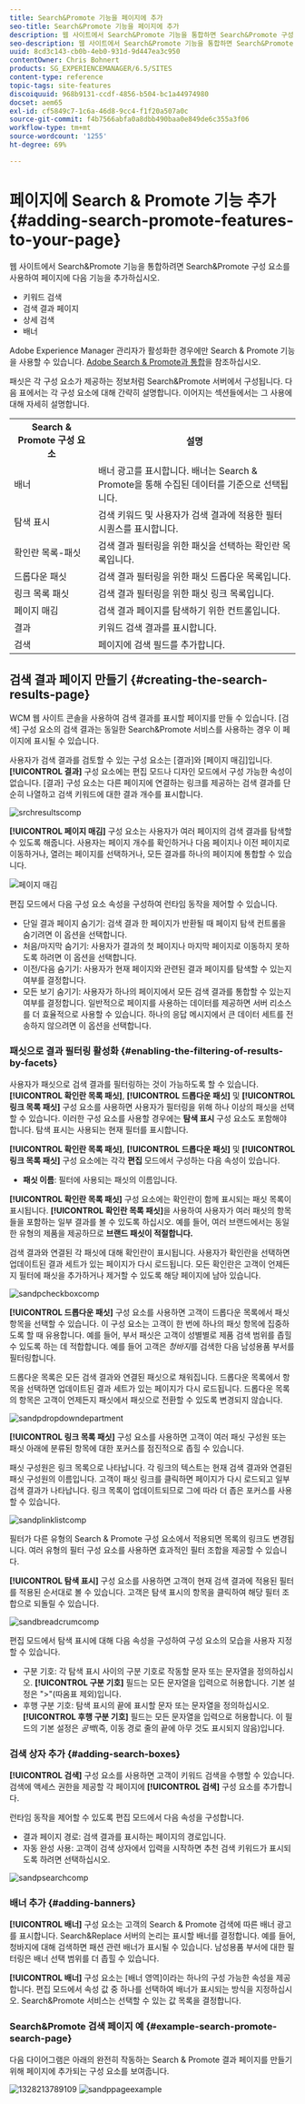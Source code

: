 ```yaml
---
title: Search&Promote 기능을 페이지에 추가
seo-title: Search&Promote 기능을 페이지에 추가
description: 웹 사이트에서 Search&Promote 기능을 통합하면 Search&Promote 구성 요소를 사용하여 키워드 검색, 결과 페이지 검색, 검색 개선 및 배너와 같은 기능을 페이지에 추가할 수 있습니다.
seo-description: 웹 사이트에서 Search&Promote 기능을 통합하면 Search&Promote 구성 요소를 사용하여 키워드 검색, 결과 페이지 검색, 검색 개선 및 배너와 같은 기능을 페이지에 추가할 수 있습니다.
uuid: 8cd3c143-cb0b-4eb0-931d-9d447ea3c950
contentOwner: Chris Bohnert
products: SG_EXPERIENCEMANAGER/6.5/SITES
content-type: reference
topic-tags: site-features
discoiquuid: 968b9131-ccdf-4856-b504-bc1a44974980
docset: aem65
exl-id: cf5849c7-1c6a-46d8-9cc4-f1f20a507a0c
source-git-commit: f4b7566abfa0a8dbb490baa0e849de6c355a3f06
workflow-type: tm+mt
source-wordcount: '1255'
ht-degree: 69%

---
```


# 페이지에 Search &amp; Promote 기능 추가{#adding-search-promote-features-to-your-page}

웹 사이트에서 Search&amp;Promote 기능을 통합하려면 Search&amp;Promote 구성 요소를 사용하여 페이지에 다음 기능을 추가하십시오.

* 키워드 검색
* 검색 결과 페이지
* 상세 검색
* 배너

Adobe Experience Manager 관리자가 활성화한 경우에만 Search &amp; Promote 기능을 사용할 수 있습니다. [Adobe Search &amp; Promote과 통합](/help/sites-administering/search-and-promote.md)을 참조하십시오.

패싯은 각 구성 요소가 제공하는 정보처럼 Search&amp;Promote 서버에서 구성됩니다. 다음 표에서는 각 구성 요소에 대해 간략히 설명합니다. 이어지는 섹션들에서는 그 사용에 대해 자세히 설명합니다.

<table>
 <tbody>
  <tr>
   <th>Search &amp; Promote 구성 요소</th>
   <th>설명</th>
  </tr>
  <tr>
   <td>배너</td>
   <td>배너 광고를 표시합니다. 배너는 Search &amp; Promote을 통해 수집된 데이터를 기준으로 선택됩니다.<br /> </td>
  </tr>
  <tr>
   <td>탐색 표시</td>
   <td>검색 키워드 및 사용자가 검색 결과에 적용한 필터 시퀀스를 표시합니다.</td>
  </tr>
  <tr>
   <td>확인란 목록-패싯</td>
   <td>검색 결과 필터링을 위한 패싯을 선택하는 확인란 목록입니다.</td>
  </tr>
  <tr>
   <td>드롭다운 패싯</td>
   <td>검색 결과 필터링을 위한 패싯 드롭다운 목록입니다.</td>
  </tr>
  <tr>
   <td>링크 목록 패싯</td>
   <td>검색 결과 필터링을 위한 패싯 링크 목록입니다.</td>
  </tr>
  <tr>
   <td>페이지 매김</td>
   <td>검색 결과 페이지를 탐색하기 위한 컨트롤입니다.</td>
  </tr>
  <tr>
   <td>결과</td>
   <td>키워드 검색 결과를 표시합니다.</td>
  </tr>
  <tr>
   <td>검색</td>
   <td>페이지에 검색 필드를 추가합니다.</td>
  </tr>
 </tbody>
</table>

## 검색 결과 페이지 만들기 {#creating-the-search-results-page}

WCM 웹 사이트 콘솔을 사용하여 검색 결과를 표시할 페이지를 만들 수 있습니다. [검색] 구성 요소의 검색 결과는 동일한 Search&amp;Promote 서비스를 사용하는 경우 이 페이지에 표시될 수 있습니다.

사용자가 검색 결과를 검토할 수 있는 구성 요소는 [결과]와 [페이지 매김]입니다. **[!UICONTROL 결과]** 구성 요소에는 편집 모드나 디자인 모드에서 구성 가능한 속성이 없습니다. [결과] 구성 요소는 다른 페이지에 연결하는 링크를 제공하는 검색 결과를 단순히 나열하고 검색 키워드에 대한 결과 개수를 표시합니다.

![srchresultscomp](assets/srchresultscomp.png)

**[!UICONTROL 페이지 매김]** 구성 요소는 사용자가 여러 페이지의 검색 결과를 탐색할 수 있도록 해줍니다. 사용자는 페이지 개수를 확인하거나 다음 페이지나 이전 페이지로 이동하거나, 열려는 페이지를 선택하거나, 모든 결과를 하나의 페이지에 통합할 수 있습니다.

![페이지 매김](assets/srchpagination.png)

편집 모드에서 다음 구성 요소 속성을 구성하여 런타임 동작을 제어할 수 있습니다.

* 단일 결과 페이지 숨기기: 검색 결과 한 페이지가 반환될 때 페이지 탐색 컨트롤을 숨기려면 이 옵션을 선택합니다.
* 처음/마지막 숨기기: 사용자가 결과의 첫 페이지나 마지막 페이지로 이동하지 못하도록 하려면 이 옵션을 선택합니다.
* 이전/다음 숨기기: 사용자가 현재 페이지와 관련된 결과 페이지를 탐색할 수 있는지 여부를 결정합니다.
* 모든 보기 숨기기: 사용자가 하나의 페이지에서 모든 검색 결과를 통합할 수 있는지 여부를 결정합니다. 일반적으로 페이지를 사용하는 데이터를 제공하면 서버 리소스를 더 효율적으로 사용할 수 있습니다. 하나의 응답 메시지에서 큰 데이터 세트를 전송하지 않으려면 이 옵션을 선택합니다.

### 패싯으로 결과 필터링 활성화 {#enabling-the-filtering-of-results-by-facets}

사용자가 패싯으로 검색 결과를 필터링하는 것이 가능하도록 할 수 있습니다. **[!UICONTROL 확인란 목록 패싯]**, **[!UICONTROL 드롭다운 패싯]** 및 **[!UICONTROL 링크 목록 패싯]** 구성 요소를 사용하면 사용자가 필터링을 위해 하나 이상의 패싯을 선택할 수 있습니다. 이러한 구성 요소를 사용할 경우에는 **탐색 표시** 구성 요소도 포함해야 합니다. 탐색 표시는 사용되는 현재 필터를 표시합니다.

**[!UICONTROL 확인란 목록 패싯]**, **[!UICONTROL 드롭다운 패싯]** 및 **[!UICONTROL 링크 목록 패싯]** 구성 요소에는 각각 **편집** 모드에서 구성하는 다음 속성이 있습니다.

* **패싯 이름**: 필터에 사용되는 패싯의 이름입니다.

**[!UICONTROL 확인란 목록 패싯]** 구성 요소에는 확인란이 함께 표시되는 패싯 목록이 표시됩니다. **[!UICONTROL 확인란 목록 패싯]**&#x200B;을 사용하여 사용자가 여러 패싯의 항목들을 포함하는 일부 결과를 볼 수 있도록 하십시오. 예를 들어, 여러 브랜드에서는 동일한 유형의 제품을 제공하므로 **브랜드 패싯이 적절합니다.**

검색 결과와 연결된 각 패싯에 대해 확인란이 표시됩니다. 사용자가 확인란을 선택하면 업데이트된 결과 세트가 있는 페이지가 다시 로드됩니다. 모든 확인란은 고객이 언제든지 필터에 패싯을 추가하거나 제거할 수 있도록 해당 페이지에 남아 있습니다.

![sandpcheckboxcomp](assets/sandpcheckboxcomp.png)

**[!UICONTROL 드롭다운 패싯]** 구성 요소를 사용하면 고객이 드롭다운 목록에서 패싯 항목을 선택할 수 있습니다. 이 구성 요소는 고객이 한 번에 하나의 패싯 항목에 집중하도록 할 때 유용합니다. 예를 들어, 부서 패싯은 고객이 성별별로 제품 검색 범위를 좁힐 수 있도록 하는 데 적합합니다. 예를 들어 고객은 *청바지*&#x200B;를 검색한 다음 남성용품 부서를 필터링합니다.

드롭다운 목록은 모든 검색 결과와 연결된 패싯으로 채워집니다. 드롭다운 목록에서 항목을 선택하면 업데이트된 결과 세트가 있는 페이지가 다시 로드됩니다. 드롭다운 목록의 항목은 고객이 언제든지 패싯에서 패싯으로 전환할 수 있도록 변경되지 않습니다.

![sandpdropdowndepartment](assets/sandpdropdowndepartment.png)

**[!UICONTROL 링크 목록 패싯]** 구성 요소를 사용하면 고객이 여러 패싯 구성원 또는 패싯 아래에 분류된 항목에 대한 포커스를 점진적으로 좁힐 수 있습니다.

패싯 구성원은 링크 목록으로 나타납니다. 각 링크의 텍스트는 현재 검색 결과와 연결된 패싯 구성원의 이름입니다. 고객이 패싯 링크를 클릭하면 페이지가 다시 로드되고 일부 검색 결과가 나타납니다. 링크 목록이 업데이트되므로 그에 따라 더 좁은 포커스를 사용할 수 있습니다.

![sandplinklistcomp](assets/sandplinklistcomp.png)

필터가 다른 유형의 Search &amp; Promote 구성 요소에서 적용되면 목록의 링크도 변경됩니다. 여러 유형의 필터 구성 요소를 사용하면 효과적인 필터 조합을 제공할 수 있습니다.

**[!UICONTROL 탐색 표시]** 구성 요소를 사용하면 고객이 현재 검색 결과에 적용된 필터를 적용된 순서대로 볼 수 있습니다. 고객은 탐색 표시의 항목을 클릭하여 해당 필터 조합으로 되돌릴 수 있습니다.

![sandbreadcrumcomp](assets/sandpbreadcrumbcomp.png)

편집 모드에서 탐색 표시에 대해 다음 속성을 구성하여 구성 요소의 모습을 사용자 지정할 수 있습니다.

* 구분 기호: 각 탐색 표시 사이의 구분 기호로 작동할 문자 또는 문자열을 정의하십시오. **[!UICONTROL 구분 기호]** 필드는 모든 문자열을 입력으로 허용합니다. 기본 설정은 &quot;>&quot;(따옴표 제외)입니다.
* 후행 구분 기호: 탐색 표시의 끝에 표시할 문자 또는 문자열을 정의하십시오. **[!UICONTROL 후행 구분 기호]** 필드는 모든 문자열을 입력으로 허용합니다. 이 필드의 기본 설정은 *공백*(즉, 이동 경로 줄의 끝에 아무 것도 표시되지 않음)입니다.

### 검색 상자 추가 {#adding-search-boxes}

**[!UICONTROL 검색]** 구성 요소를 사용하면 고객이 키워드 검색을 수행할 수 있습니다. 검색에 액세스 권한을 제공할 각 페이지에 **[!UICONTROL 검색]** 구성 요소를 추가합니다.

런타임 동작을 제어할 수 있도록 편집 모드에서 다음 속성을 구성합니다.

* 결과 페이지 경로: 검색 결과를 표시하는 페이지의 경로입니다.
* 자동 완성 사용: 고객이 검색 상자에서 입력을 시작하면 추천 검색 키워드가 표시되도록 하려면 선택하십시오.

![sandpsearchcomp](assets/sandpsearchcomp.png)

### 배너 추가 {#adding-banners}

**[!UICONTROL 배너]** 구성 요소는 고객의 Search &amp; Promote 검색에 따른 배너 광고를 표시합니다. Search&amp;Replace 서버의 논리는 표시할 배너를 결정합니다. 예를 들어, 청바지에 대해 검색하면 패션 관련 배너가 표시될 수 있습니다. 남성용품 부서에 대한 필터링은 배너 선택 범위를 더 좁힐 수 있습니다.

**[!UICONTROL 배너]** 구성 요소는 [배너 영역]이라는 하나의 구성 가능한 속성을 제공합니다. 편집 모드에서 속성 값 중 하나를 선택하여 배너가 표시되는 방식을 지정하십시오. Search&amp;Promote 서비스는 선택할 수 있는 값 목록을 결정합니다.

### Search&amp;Promote 검색 페이지 예 {#example-search-promote-search-page}

다음 다이어그램은 아래의 완전히 작동하는 Search &amp; Promote 결과 페이지를 만들기 위해 페이지에 추가되는 구성 요소를 보여줍니다.

![1328213789109](assets/1328213789109.png) ![sandppageexample](assets/sandppageexample.png)
